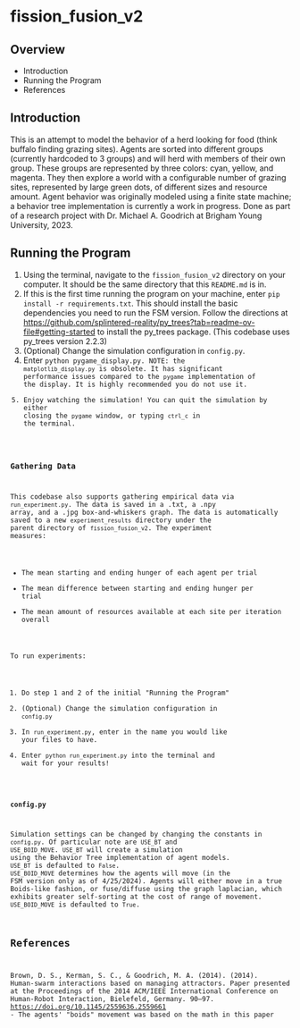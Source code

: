 # fission_fusion_v2

## Overview
- Introduction
- Running the Program
- References

## Introduction
This is an attempt to model the behavior of a herd looking for food (think buffalo finding grazing sites). Agents are sorted into different groups (currently hardcoded to 3 groups) and will herd with members of their own group. These groups are represented by three colors: cyan, yellow, and magenta. They then explore a world with a configurable number of grazing sites, represented by large green dots, of different sizes and resource amount. Agent behavior was originally modeled using a finite state machine; a behavior tree implementation is currently a work in progress. Done as part of a research project with Dr. Michael A. Goodrich at Brigham Young University, 2023.

## Running the Program
1. Using the terminal, navigate to the <code>fission_fusion_v2</code> directory on your computer. It should be the same directory that this <code>README.md</code> is in.
2. If this is the first time running the program on your machine, enter <code>pip install -r requirements.txt</code>. This should install the basic dependencies you need to run the FSM version. Follow the directions at https://github.com/splintered-reality/py_trees?tab=readme-ov-file#getting-started to install the py_trees package. (This codebase uses py_trees version 2.2.3)
3. (Optional) Change the simulation configuration in <code>config.py</code>.
4. Enter <code>python pygame_display.py. NOTE: the <code>matplotlib_display.py</code> is obsolete. It has significant performance issues compared to the <code>pygame</code> implementation of the display. It is highly recommended you do not use it.
5. Enjoy watching the simulation! You can quit the simulation by either closing the <code>pygame</code> window, or typing <code>ctrl_c</code> in the terminal.

### Gathering Data
This codebase also supports gathering empirical data via <code>run_experiment.py</code>. The data is saved in a .txt, a .npy array, and a .jpg box-and-whiskers graph. The data is automatically saved to a new <code>experiment_results</code> directory under the parent directory of <code>fission_fusion_v2</code>. The experiment measures:
- The mean starting and ending hunger of each agent per trial
- The mean difference between starting and ending hunger per trial
- The mean amount of resources available at each site per iteration overall

To run experiments:
1. Do step 1 and 2 of the initial "Running the Program"
2. (Optional) Change the simulation configuration in <code>config.py</code>
3. In <code>run_experiment.py</code>, enter in the name you would like your files to have.
4. Enter <code>python run_experiment.py</code> into the terminal and wait for your results!

### <code>config.py</code>
Simulation settings can be changed by changing the constants in <code>config.py</code>. Of particular note are <code>USE_BT</code> and <code>USE_BOID_MOVE</code>. <code>USE_BT</code> will create a simulation using the Behavior Tree implementation of agent models. <code>USE_BT</code> is defaulted to <code>False</code>. <code>USE_BOID_MOVE</code> determines how the agents will move (in the FSM version only as of 4/25/2024). Agents will either move in a true Boids-like fashion, or fuse/diffuse using the graph laplacian, which exhibits greater self-sorting at the cost of range of movement. <code>USE_BOID_MOVE</code> is defaulted to <code>True</code>.

## References
Brown, D. S., Kerman, S. C., & Goodrich, M. A. (2014). (2014). Human-swarm interactions based on managing attractors. Paper presented at the Proceedings of the 2014 ACM/IEEE International Conference on Human-Robot Interaction, Bielefeld, Germany. 90–97. https://doi.org/10.1145/2559636.2559661 - The agents' "boids" movement was based on the math in this paper
